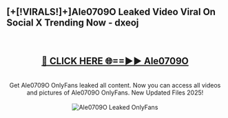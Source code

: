 <h2>[+[!VIRALS!]+]Ale0709O Leaked Video Viral On Social X Trending Now - dxeoj</h2>
<br>
<div align="center">
<h2><a href="https://libra.edu.pl?Ale0709O" rel="nofollow">🔴 CLICK HERE 🌐==►► Ale0709O</a></h2>
<br>
Get Ale0709O OnlyFans leaked all content. Now you can access all videos and pictures of Ale0709O OnlyFans. New Updated Files 2025!
<br>
<br>
<a href="https://libra.edu.pl?Ale0709O" rel="nofollow" data-target="animated-image.originalLink"><img src="https://i.ibb.co.com/WyWwxjT/player-gif2.gif" alt="Ale0709O Leaked OnlyFans" style="max-width: 100%; display: inline-block;" data-target="animated-image.originalImage"></a>
</div>
<br>
